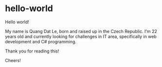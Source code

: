 # hello-world
Hello world!

My name is Quang Dat Le, born and raised up in the Czech Republic. I'm 22 years old and currently looking for challenges in IT area, specifically in web development and C# programming.

Thank you for reading this!

Cheers!
